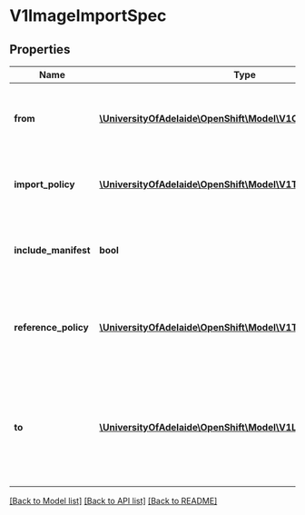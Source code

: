 # V1ImageImportSpec

## Properties
Name | Type | Description | Notes
------------ | ------------- | ------------- | -------------
**from** | [**\UniversityOfAdelaide\OpenShift\Model\V1ObjectReference**](V1ObjectReference.md) | From is the source of an image to import; only kind DockerImage is allowed | 
**import_policy** | [**\UniversityOfAdelaide\OpenShift\Model\V1TagImportPolicy**](V1TagImportPolicy.md) | ImportPolicy is the policy controlling how the image is imported | [optional] 
**include_manifest** | **bool** | IncludeManifest determines if the manifest for each image is returned in the response | [optional] 
**reference_policy** | [**\UniversityOfAdelaide\OpenShift\Model\V1TagReferencePolicy**](V1TagReferencePolicy.md) | ReferencePolicy defines how other components should consume the image | [optional] 
**to** | [**\UniversityOfAdelaide\OpenShift\Model\V1LocalObjectReference**](V1LocalObjectReference.md) | To is a tag in the current image stream to assign the imported image to, if name is not specified the default tag from from.name will be used | [optional] 

[[Back to Model list]](../README.md#documentation-for-models) [[Back to API list]](../README.md#documentation-for-api-endpoints) [[Back to README]](../README.md)



